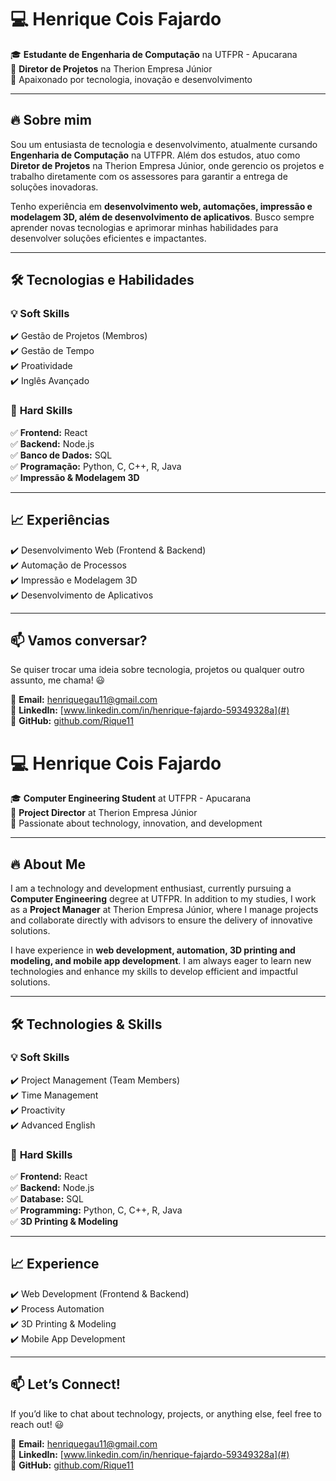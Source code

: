 # 💻 Henrique Cois Fajardo  

🎓 **Estudante de Engenharia de Computação** na UTFPR - Apucarana  
📌 **Diretor de Projetos** na Therion Empresa Júnior  
🚀 Apaixonado por tecnologia, inovação e desenvolvimento  

---

## 🔥 Sobre mim  

Sou um entusiasta de tecnologia e desenvolvimento, atualmente cursando **Engenharia de Computação** na UTFPR. Além dos estudos, atuo como **Diretor de Projetos** na Therion Empresa Júnior, onde gerencio os projetos e trabalho diretamente com os assessores para garantir a entrega de soluções inovadoras.  

Tenho experiência em **desenvolvimento web, automações, impressão e modelagem 3D, além de desenvolvimento de aplicativos**. Busco sempre aprender novas tecnologias e aprimorar minhas habilidades para desenvolver soluções eficientes e impactantes.  

---

## 🛠️ Tecnologias e Habilidades  

### 💡 **Soft Skills**  
✔️ Gestão de Projetos (Membros)  
✔️ Gestão de Tempo   
✔️ Proatividade  
✔️ Inglês Avançado  


### 🔧 **Hard Skills**  
✅ **Frontend:** React  
✅ **Backend:** Node.js  
✅ **Banco de Dados:** SQL  
✅ **Programação:** Python, C, C++, R, Java    
✅ **Impressão & Modelagem 3D**  

---

## 📈 Experiências  

✔️ Desenvolvimento Web (Frontend & Backend)  
✔️ Automação de Processos  
✔️ Impressão e Modelagem 3D  
✔️ Desenvolvimento de Aplicativos  

---

## 📫 Vamos conversar?  

Se quiser trocar uma ideia sobre tecnologia, projetos ou qualquer outro assunto, me chama! 😃  

📩 **Email:** henriquegau11@gmail.com  
💼 **LinkedIn:** [www.linkedin.com/in/henrique-fajardo-59349328a](#)  
🚀 **GitHub:** [github.com/Rique11](#)  

# 💻 Henrique Cois Fajardo  

🎓 **Computer Engineering Student** at UTFPR - Apucarana  
📌 **Project Director** at Therion Empresa Júnior  
🚀 Passionate about technology, innovation, and development  

---

## 🔥 About Me  

I am a technology and development enthusiast, currently pursuing a **Computer Engineering** degree at UTFPR. In addition to my studies, I work as a **Project Manager** at Therion Empresa Júnior, where I manage projects and collaborate directly with advisors to ensure the delivery of innovative solutions.  

I have experience in **web development, automation, 3D printing and modeling, and mobile app development**. I am always eager to learn new technologies and enhance my skills to develop efficient and impactful solutions.  

---

## 🛠️ Technologies & Skills  

### 💡 **Soft Skills**  
✔️ Project Management (Team Members)  
✔️ Time Management  
✔️ Proactivity  
✔️ Advanced English  

### 🔧 **Hard Skills**  
✅ **Frontend:** React  
✅ **Backend:** Node.js  
✅ **Database:** SQL  
✅ **Programming:** Python, C, C++, R, Java  
✅ **3D Printing & Modeling**  

---

## 📈 Experience  

✔️ Web Development (Frontend & Backend)  
✔️ Process Automation  
✔️ 3D Printing & Modeling  
✔️ Mobile App Development  

---

## 📫 Let’s Connect!  

If you’d like to chat about technology, projects, or anything else, feel free to reach out! 😃  

📩 **Email:** henriquegau11@gmail.com  
💼 **LinkedIn:** [www.linkedin.com/in/henrique-fajardo-59349328a](#)  
🚀 **GitHub:** [github.com/Rique11](#)  

<!--
**Rique11/Rique11** is a ✨ _special_ ✨ repository because its `README.md` (this file) appears on your GitHub profile.

Here are some ideas to get you started:

- 🔭 I’m currently working on ...
- 🌱 I’m currently learning ...
- 👯 I’m looking to collaborate on ...
- 🤔 I’m looking for help with ...
- 💬 Ask me about ...
- 📫 How to reach me: ...
- 😄 Pronouns: ...
- ⚡ Fun fact: ...
-->
